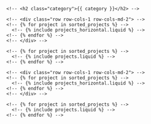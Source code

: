 <!-- ---
layout: page
title: projects
permalink: /projects/
description: A growing collection of your cool projects.
nav: true
nav_order: 3
display_categories: [work, fun]
horizontal: false
--- -->

<!-- pages/projects.md -->
<!-- <div class="projects"> -->
<!-- {% if site.enable_project_categories and page.display_categories %} -->
  <!-- Display categorized projects -->
  <!-- {% for category in page.display_categories %} -->
  <!-- <a id="{{ category }}" href=".#{{ category }}"> -->

    <!-- <h2 class="category">{{ category }}</h2> -->

  <!-- </a> -->
  <!-- {% assign categorized_projects = site.projects | where: "category", category %} -->
  <!-- {% assign sorted_projects = categorized_projects | sort: "importance" %} -->
  <!-- Generate cards for each project -->
  <!-- {% if page.horizontal %} -->
  <!-- <div class="container"> -->

    <!-- <div class="row row-cols-1 row-cols-md-2"> -->
    <!-- {% for project in sorted_projects %} -->
      <!-- {% include projects_horizontal.liquid %} -->
    <!-- {% endfor %} -->
    <!-- </div> -->

  <!-- </div> -->
  <!-- {% else %} -->
  <!-- <div class="row row-cols-1 row-cols-md-3"> -->

    <!-- {% for project in sorted_projects %} -->
      <!-- {% include projects.liquid %} -->
    <!-- {% endfor %} -->

  <!-- </div> -->
  <!-- {% endif %} -->
  <!-- {% endfor %} -->

<!-- {% else %} -->

<!-- Display projects without categories -->

<!-- {% assign sorted_projects = site.projects | sort: "importance" %} -->

  <!-- Generate cards for each project -->

<!-- {% if page.horizontal %} -->

  <!-- <div class="container"> -->

    <!-- <div class="row row-cols-1 row-cols-md-2"> -->
    <!-- {% for project in sorted_projects %} -->
      <!-- {% include projects_horizontal.liquid %} -->
    <!-- {% endfor %} -->
    <!-- </div> -->

  <!-- </div> -->
  <!-- {% else %} -->
  <!-- <div class="row row-cols-1 row-cols-md-3"> -->

    <!-- {% for project in sorted_projects %} -->
      <!-- {% include projects.liquid %} -->
    <!-- {% endfor %} -->

  <!-- </div> -->
  <!-- {% endif %} -->
<!-- {% endif %} -->
<!-- </div> -->
